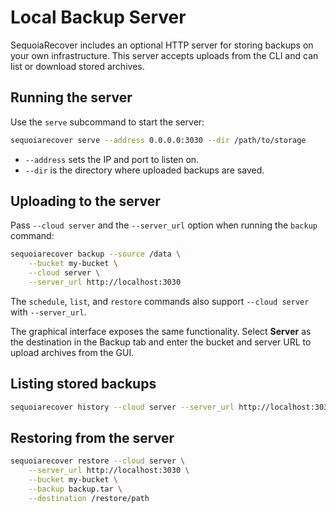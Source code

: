 # Local Backup Server

SequoiaRecover includes an optional HTTP server for storing backups on your own infrastructure. This server accepts uploads from the CLI and can list or download stored archives.

## Running the server

Use the `serve` subcommand to start the server:

```bash
sequoiarecover serve --address 0.0.0.0:3030 --dir /path/to/storage
```

- `--address` sets the IP and port to listen on.
- `--dir` is the directory where uploaded backups are saved.

## Uploading to the server

Pass `--cloud server` and the `--server_url` option when running the `backup` command:

```bash
sequoiarecover backup --source /data \
    --bucket my-bucket \
    --cloud server \
    --server_url http://localhost:3030
```

The `schedule`, `list`, and `restore` commands also support `--cloud server` with `--server_url`.

The graphical interface exposes the same functionality. Select **Server** as the
destination in the Backup tab and enter the bucket and server URL to upload
archives from the GUI.

## Listing stored backups

```bash
sequoiarecover history --cloud server --server_url http://localhost:3030 --bucket my-bucket
```

## Restoring from the server

```bash
sequoiarecover restore --cloud server \
    --server_url http://localhost:3030 \
    --bucket my-bucket \
    --backup backup.tar \
    --destination /restore/path
```
